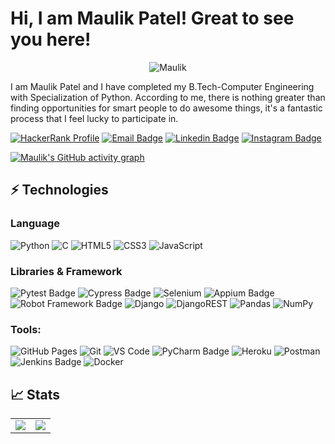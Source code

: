 # Hi, I am Maulik Patel! Great to see you here! 

<div>
<p align="center"> <img src="https://komarev.com/ghpvc/?username=maulikpatel9991&label=Profile%20views&color=0e75b6&style=flat" alt="Maulik" />
</div> 

I am Maulik Patel and I have completed my B.Tech-Computer Engineering with Specialization of Python. According to me, there is nothing greater than finding opportunities for smart people to do awesome things, it's a fantastic process that I feel lucky to participate in.

[![HackerRank Profile](https://img.shields.io/badge/HackerRank-%232EC866.svg?style=for-the-badge&logo=hackerrank&logoColor=white)](https://www.hackerrank.com/profile/patelmaulik9991)
[![Email Badge](https://img.shields.io/badge/-Email-c14438?style=flat-square&logo=Gmail&logoColor=white&link=mailto:wwwpatelmaulik9991@gmail.com)](mailto:mailforpatelmaulik9991@gmail.com)
[![Linkedin Badge](https://img.shields.io/badge/-LinkedIn-blue?style=flat-square&logo=Linkedin&logoColor=white&link=https://www.linkedin.com/in/maulik-patel-04a122198/)](https://www.linkedin.com/in/maulik-patel-04a122198/)
[![Instagram Badge](https://img.shields.io/badge/-Instagram-purple?style=flat-square&logo=instagram&logoColor=white&link=https://instagram.com/maulik_0902/)](https://www.instagram.com/maulik_0902/)

[![Maulik's GitHub activity graph](https://github-readme-activity-graph.vercel.app/graph?username=maulikpatel9991&bg_color=000000&color=ffffff&line=51c85f&point=303030&area=true&hide_border=true&custom_title=Maulik's%20GitHub%20Activity&hide_total_contributions=true&hide_legend=true)](https://github.com/maulikpatel9991/)


<!-- ## 👨🏻‍💻 Coding Profiles

[![LeetCode](https://img.shields.io/badge/-LeetCode-FFA116?style=flat-square&logo=LeetCode&logoColor=black)](https://leetcode.com/thepranaygupta/)
[![GeeksForGeeks](https://img.shields.io/badge/-GeeksForGeeks-05CC47?style=flat-square&logo=GeeksForGeeks&logoColor=black)](https://auth.geeksforgeeks.org/user/thepranaygupta)
[![HackerRank](https://img.shields.io/badge/-HackerRank-2EC866?style=flat-square&logo=HackerRank&logoColor=white)](https://www.hackerrank.com/thepranaygupta)
[![CodeChef](https://img.shields.io/badge/-CodeChef-5B4638?style=flat-square&logo=CodeChef&logoColor=white)](https://www.codechef.com/users/thepranaygupta)

<img align='right' src="https://user-images.githubusercontent.com/64855541/133657615-ccb22336-f4db-408e-bc30-af7ff09608e7.png" width="280"> -->

## ⚡ Technologies

### Language

![Python](https://img.shields.io/badge/python-3670A0?style=for-the-badge&logo=python&logoColor=ffdd54)
![C](https://img.shields.io/badge/c-%2300599C.svg?style=for-the-badge&logo=c&logoColor=white)
![HTML5](https://img.shields.io/badge/html5-%23E34F26.svg?style=for-the-badge&logo=html5&logoColor=white)
![CSS3](https://img.shields.io/badge/css3-%231572B6.svg?style=for-the-badge&logo=css3&logoColor=white)
![JavaScript](https://img.shields.io/badge/javascript-%23323330.svg?style=for-the-badge&logo=javascript&logoColor=%23F7DF1E)

### Libraries & Framework

![Pytest Badge](https://img.shields.io/badge/pytest-%2300BFFF.svg?style=for-the-badge&logo=pytest&logoColor=white)
![Cypress Badge](https://img.shields.io/badge/cypress-%2317202C.svg?style=for-the-badge&logo=cypress&logoColor=white)
![Selenium](https://img.shields.io/badge/selenium-%2343B02A.svg?style=for-the-badge&logo=selenium&logoColor=white)
![Appium Badge](https://img.shields.io/badge/appium-%2300BFFF.svg?style=for-the-badge&logo=appium&logoColor=white)
![Robot Framework Badge](https://img.shields.io/badge/robot%20framework-%23000000.svg?style=for-the-badge&logo=robot-framework&logoColor=white)
![Django](https://img.shields.io/badge/django-%23092E20.svg?style=for-the-badge&logo=django&logoColor=white)
![DjangoREST](https://img.shields.io/badge/DJANGO-REST-ff1709?style=for-the-badge&logo=django&logoColor=white&color=ff1709&labelColor=gray)
![Pandas](https://img.shields.io/badge/pandas-%23150458.svg?style=for-the-badge&logo=pandas&logoColor=white)
![NumPy](https://img.shields.io/badge/numpy-%23013243.svg?style=for-the-badge&logo=numpy&logoColor=white)

### Tools:

![GitHub Pages](https://img.shields.io/badge/GitHub%20Pages-%23327FC7.svg?logo=github&style=flat-square&logoColor=white)
![Git](https://img.shields.io/badge/-Git-black?style=flat-square&logo=git)
![VS Code](https://img.shields.io/badge/-VS%20Code-007ACC?style=flat-square&logo=visual-studio-code)
![PyCharm Badge](https://img.shields.io/badge/pycharm-%23000000.svg?style=for-the-badge&logo=pycharm&logoColor=white)
![Heroku](https://img.shields.io/badge/Heroku%20-%23430098.svg?style=flat-square&logo=heroku&logoColor=white)
![Postman](https://img.shields.io/badge/Postman-FF6C37?logo=postman&logoColor=white)
![Jenkins Badge](https://img.shields.io/badge/jenkins-%232C5263.svg?style=for-the-badge&logo=jenkins&logoColor=white)
![Docker](https://img.shields.io/badge/-Docker-black?style=flat-square&logo=docker)


## 📈 Stats

<table>
<tr>
<td>
<img src="https://github-readme-stats.vercel.app/api?username=yashpatel-py&include_all_commits=true&count_private=true&show_icons=true&line_height=20&theme=tokyonight"/>
<td><img src="https://github-readme-stats.vercel.app/api/top-langs?username=maulikpatel9991&show_icons=true&locale=en&layout=compact&theme=tokyonight" />
</td>
</tr>
</table>

<!-- Sauce: https://github.com/alexandresanlim/Badges4-README.md-Profile -->
